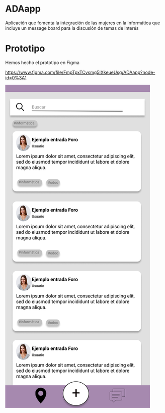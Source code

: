 # ADAapp
Aplicación que fomenta la integración de las mujeres en la informática que incluye un message board para la discusión de temas de interés

# Prototipo
Hemos hecho el prototipo en Figma

https://www.figma.com/file/FmpTpxTCvsmg5IXkeueUsg/ADAapp?node-id=0%3A1

![captura](/img/captura.png)